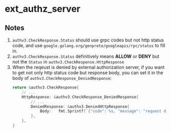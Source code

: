 # ext_authz_server

## Notes
1. `authv3.CheckResponse.Status` should use grpc codes but not http status code, and use `google.golang.org/genproto/googleapis/rpc/status` to fill in.
2. `authv3.CheckResponse.Status` definitively means **ALLOW** or **DENY** but not the `Status` in `authv3.CheckResponse.HttpResponse`
3. When the reqeust is denied by external authorization server, if you want to get not only http status code but response body, you can set it in the body of `authv3.CheckResponse_DeniedResponse`:
    ```go
    return &authv3.CheckResponse{
        // ...
		HttpResponse: &authv3.CheckResponse_DeniedResponse{
            // ...
			DeniedResponse: &authv3.DeniedHttpResponse{
				Body:   fmt.Sprintf(`{"code": %s, "message": "request denied"}`, code),
			},
		},
	}
    ```